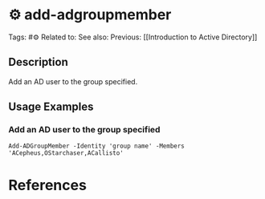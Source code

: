 # ⚙️ add-adgroupmember

Tags: #⚙️
Related to:
See also:
Previous: [[Introduction to Active Directory]]

## Description

Add an AD user to the group specified.

## Usage Examples

### Add an AD user to the group specified

	Add-ADGroupMember -Identity 'group name' -Members 'ACepheus,OStarchaser,ACallisto'

# References
